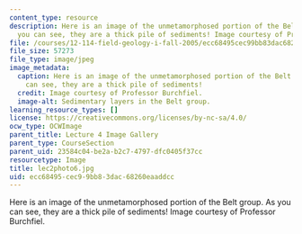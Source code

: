 ```yaml
---
content_type: resource
description: Here is an image of the unmetamorphosed portion of the Belt group. As
  you can see, they are a thick pile of sediments! Image courtesy of Professor Burchfiel.
file: /courses/12-114-field-geology-i-fall-2005/ecc68495cec99bb83dac68260eaaddcc_lec2photo6.jpg
file_size: 57273
file_type: image/jpeg
image_metadata:
  caption: Here is an image of the unmetamorphosed portion of the Belt group. As you
    can see, they are a thick pile of sediments!
  credit: Image courtesy of Professor Burchfiel.
  image-alt: Sedimentary layers in the Belt group.
learning_resource_types: []
license: https://creativecommons.org/licenses/by-nc-sa/4.0/
ocw_type: OCWImage
parent_title: Lecture 4 Image Gallery
parent_type: CourseSection
parent_uid: 23584c04-be2a-b2c7-4797-dfc0405f37cc
resourcetype: Image
title: lec2photo6.jpg
uid: ecc68495-cec9-9bb8-3dac-68260eaaddcc
---
```

Here is an image of the unmetamorphosed portion of the Belt group. As you can see, they are a thick pile of sediments! Image courtesy of Professor Burchfiel.